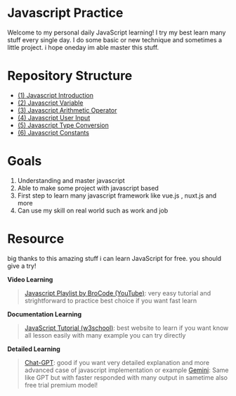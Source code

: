 
# Javascript Practice
Welcome to my personal daily JavaScript learning! I try my best learn many stuff every single day. I do some basic or new technique and sometimes a little project. i hope oneday im able master this stuff.

# Repository Structure

 - [(1) Javascript Introduction](https://github.com/Psycopros/Javascript-Practice/tree/main/(1)_Javascript_introduction)
 - [(2) Javascript Variable](https://github.com/Psycopros/Javascript-Practice/tree/main/(2)_Javascript_variable)
 - [(3) Javascript Arithmetic Operator](https://github.com/Psycopros/Javascript-Practice/tree/main/(3)_Javascript_Arithmetic_operator)
 - [(4) Javascript User Input](https://github.com/Psycopros/Javascript-Practice/tree/main/(4)_User_input)
 - [(5) Javascript Type Conversion](https://github.com/Psycopros/Javascript-Practice/tree/main/(5)_Javascript_type_conversion)
 - [(6) Javascript Constants](https://github.com/Psycopros/Javascript-Practice/tree/main/(6)_Javascript_constants)

# Goals

 1. Understanding and master javascript
 2. Able to make some project with javascript based
 3. First step to learn many javascript framework like vue.js , nuxt.js and more
 4. Can use my skill on real world such as work and job

#  Resource
big thanks to this amazing stuff i can learn JavaScript for free. you should give a try!

**Video Learning**
>[Javascript Playlist by BroCode (YouTube)](https://www.youtube.com/playlist?list=PLZPZq0r_RZOMRMjHB_IEBjOW_ufr00yG1): very easy tutorial and strightforward to practice best choice if you want fast learn


**Documentation Learning**
>[JavaScript Tutorial (w3school)](https://www.w3schools.com/js/): best website to learn if you want know all lesson easily with many example you can try directly


**Detailed Learning**
>[Chat-GPT](https://chatgpt.com/): good if you want very detailed explanation and more advanced case of javascript implementation or example
>[Gemini](https://gemini.google.com/): Same like GPT but with faster responded with many output in sametime also free trial premium model!
